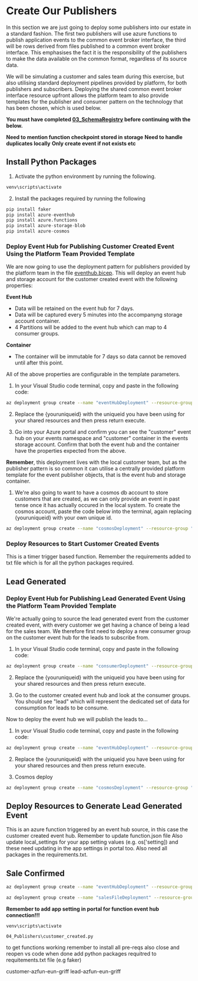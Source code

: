 # Create Our Publishers

In this section we are just going to deploy some publishers into our estate in a standard fashion. The first two publishers will use azure functions to publish application events to the common event broker interface, the third will be rows derived from files published to a common event broker interface. This emphasises the fact it is the responsibility of the publishers to make the data available on the common format, regardless of its source data. 

We will be simulating a customer and sales team during this exercise, but also utilising standard deployment pipelines provided by platform, for both publishers and subscribers. Deploying the shared common event broker interface resource upfront allows the platform team to also provide templates for the publisher and consumer pattern on the technology that has been chosen, which is used below. 

**You must have completed [03_SchemaRegistry](../03_SchemaRegistry/ReadMe.md) before continuing with the below.** 

**Need to mention function checkpoint stored in storage**
**Need to handle duplicates locally**
**Only create event if not exists etc**

## Install Python Packages

1. Activate the python environment by running the following.

```py
venv\scripts\activate
```

2. Install the packages required by running the following

```py
pip install faker
pip install azure-eventhub
pip install azure.functions
pip install azure-storage-blob
pip install azure-cosmos
```

### Deploy Event Hub for Publishing Customer Created Event Using the Platform Team Provided Template

We are now going to use the deployment pattern for publishers provided by the platform team in the file [eventhub.bicep](.\platform\eventhub.bicep). This will deploy an event hub and storage account for the customer created event with the following properties:

**Event Hub**
* Data will be retained on the event hub for 7 days.
* Data will be captured every 5 minutes into the accompanyng storage account container.
* 4 Partitions will be added to the event hub which can map to 4 consumer groups. 

**Container**
* The container will be immutable for 7 days so data cannot be removed until after this point.

All of the above properties are configurable in the template parameters.

1. In your Visual Studio code terminal, copy and paste in the following code:

```bash
az deployment group create --name "eventHubDeployment" --resource-group "events-broker-rg" --template-file "04_Publishers\platform\eventhub.bicep" --parameters namespace="{youruniqueid}" event="customer"
```
2. Replace the {youruniqueid} with the uniqueid you have been using for your shared resources and then press return execute.

2. Go into your Azure portal and confirm you can see the "customer" event hub on your events namespace and "customer" container in the events storage account. Confirm that both the event hub and the container have the properties expected from the above. 

**Remember**, this deployment lives with the local customer team, but as the publisher pattern is so common it can utilise a centrally provided platform template for the event publisher objects, that is the event hub and storage container.

1. We're also going to want to have a cosmos db account to store customers that are created, as we can only provide an event in past tense once it has actually occured in the local system. To create the cosmos account, paste the code below into the terminal, again replacing {youruniqueid} with your own unique id.

```bash
az deployment group create --name "cosmosDeployment" --resource-group "events-customer-rg" --template-file "04_Publishers\platform\cosmos.bicep" --parameters namespace="{youruniqueid}" teamName="customer"
```

### Deploy Resources to Start Customer Created Events

This is a timer trigger based function.
Remember the requirements added to txt file which is for all the python packages required.

## Lead Generated

### Deploy Event Hub for Publishing Lead Generated Event Using the Platform Team Provided Template

We're actually going to source the lead generated event from the customer created event, with every customer we get having a chance of being a lead for the sales team. We therefore first need to deploy a new consumer group on the customer event hub for the leads to subscribe from.

1. In your Visual Studio code terminal, copy and paste in the following code:

```bash
az deployment group create --name "consumerDeployment" --resource-group "events-broker-rg" --template-file "05_Subscribers\platform\consumer.bicep" --parameters namespace="{youruniqueid}" event="customer" consumer="lead"
```

2. Replace the {youruniqueid} with the uniqueid you have been using for your shared resources and then press return execute.

3. Go to the customer created event hub and look at the consumer groups. You should see "lead" which will represent the dedicated set of data for consumption for leads to be consume. 

Now to deploy the event hub we will publish the leads to...

1. In your Visual Studio code terminal, copy and paste in the following code:

```bash
az deployment group create --name "eventHubDeployment" --resource-group "events-broker-rg" --template-file "04_Publishers\platform\eventhub.bicep" --parameters namespace="{youruniqueid}" event="lead"
```

2. Replace the {youruniqueid} with the uniqueid you have been using for your shared resources and then press return execute.

3. Cosmos deploy

```bash
az deployment group create --name "cosmosDeployment" --resource-group "events-leads-rg" --template-file "04_Publishers\platform\cosmos.bicep" --parameters namespace="{youruniqueid}" teamName="lead"
```

## Deploy Resources to Generate Lead Generated Event

This is an azure function triggered by an event hub source, in this case the customer created event hub.
Remember to update function.json file
Also update local_settings for your app setting values (e.g. os['setting]) and these need updating in the app settings in portal too.
Also need all packages in the requirements.txt.


## Sale Confirmed

```bash
az deployment group create --name "eventHubDeployment" --resource-group "events-broker-rg" --template-file "04_Publishers\platform\eventhub.bicep" --parameters namespace="griff2" event="sale"
```

```bash
az deployment group create --name "salesFileDeployment" --resource-group "events-salesfiles-rg" --template-file "04_Publishers\lead_purchased\infra\storage.bicep" --parameters namespace="griff2"
```

**Remember to add app setting in portal for function event hub connection!!!**


```
venv\scripts\activate
```

```
04_Publishers\customer_created.py
```

to get functions working remember to install all pre-reqs
also close and reopen vs code when done
add python packages requitred to requitements.txt file (e.g faker)

customer-azfun-eun-griff
lead-azfun-eun-griff
